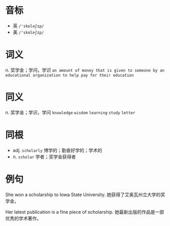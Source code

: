 # 音标

- 英 `/'skɒləʃɪp/`
- 美 `/'skɑlɚʃɪp/`

# 词义

n. 奖学金；学问，学识
`an amount of money that is given to someone by an educational organization to help pay for their education`

# 同义

n. 奖学金；学识，学问
`knowledge` `wisdom` `learning` `study` `letter`

# 同根

- adj. `scholarly` 博学的；勤奋好学的；学术的
- n. `scholar` 学者；奖学金获得者

# 例句

She won a scholarship to Iowa State University.
她获得了艾奥瓦州立大学的奖学金。

Her latest publication is a fine piece of scholarship.
她最新出版的作品是一部优秀的学术著作。


